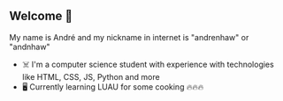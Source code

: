 ## Welcome 👋

My name is André and my nickname in internet is "andrenhaw" or "andnhaw"

- ☠️ I'm a computer science student with experience with technologies like HTML, CSS, JS, Python and more
- 🖥️ Currently learning LUAU for some cooking 🔥🔥🔥
